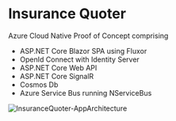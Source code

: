 # Insurance Quoter
Azure Cloud Native Proof of Concept comprising 
- ASP.NET Core Blazor SPA using Fluxor
- OpenId Connect with Identity Server
- ASP.NET Core Web API
- ASP.NET Core SignalR
- Cosmos Db 
- Azure Service Bus running NServiceBus

![InsuranceQuoter-AppArchitecture](https://user-images.githubusercontent.com/8544425/124011984-84da6280-d9d8-11eb-9142-5277f9caa82b.png)

